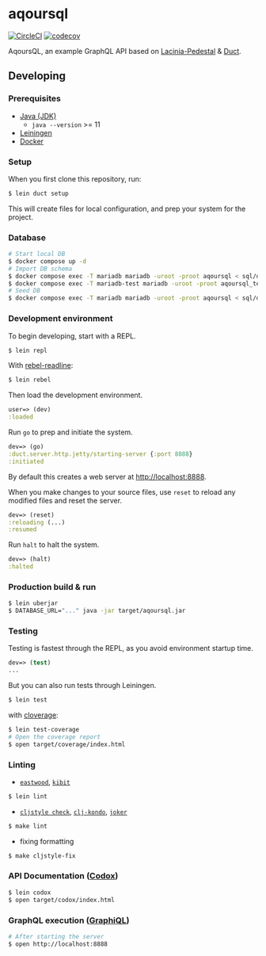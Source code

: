 # aqoursql

[![CircleCI](https://circleci.com/gh/lagenorhynque/aqoursql.svg?style=shield)](https://circleci.com/gh/lagenorhynque/aqoursql)
[![codecov](https://codecov.io/gh/lagenorhynque/aqoursql/branch/master/graph/badge.svg)](https://codecov.io/gh/lagenorhynque/aqoursql)

AqoursQL, an example GraphQL API based on [Lacinia-Pedestal](https://github.com/walmartlabs/lacinia-pedestal) & [Duct](https://github.com/duct-framework/duct).

## Developing

### Prerequisites

- [Java (JDK)](http://openjdk.java.net/)
    - `java --version` >= 11
- [Leiningen](https://leiningen.org/)
- [Docker](https://www.docker.com/)

### Setup

When you first clone this repository, run:

```sh
$ lein duct setup
```

This will create files for local configuration, and prep your system
for the project.

### Database

```sh
# Start local DB
$ docker compose up -d
# Import DB schema
$ docker compose exec -T mariadb mariadb -uroot -proot aqoursql < sql/ddl/aqoursql.sql
$ docker compose exec -T mariadb-test mariadb -uroot -proot aqoursql_test < sql/ddl/aqoursql.sql
# Seed DB
$ docker compose exec -T mariadb mariadb -uroot -proot aqoursql < sql/dml/seed.sql
```

### Development environment

To begin developing, start with a REPL.

```sh
$ lein repl
```

With [rebel-readline](https://github.com/bhauman/rebel-readline):

```sh
$ lein rebel
```

Then load the development environment.

```clojure
user=> (dev)
:loaded
```

Run `go` to prep and initiate the system.

```clojure
dev=> (go)
:duct.server.http.jetty/starting-server {:port 8888}
:initiated
```

By default this creates a web server at <http://localhost:8888>.

When you make changes to your source files, use `reset` to reload any
modified files and reset the server.

```clojure
dev=> (reset)
:reloading (...)
:resumed
```

Run `halt` to halt the system.

```clojure
dev=> (halt)
:halted
```

### Production build & run

```sh
$ lein uberjar
$ DATABASE_URL="..." java -jar target/aqoursql.jar
```

### Testing

Testing is fastest through the REPL, as you avoid environment startup
time.

```clojure
dev=> (test)
...
```

But you can also run tests through Leiningen.

```sh
$ lein test
```

with [cloverage](https://github.com/cloverage/cloverage):

```sh
$ lein test-coverage
# Open the coverage report
$ open target/coverage/index.html
```

### Linting

- [`eastwood`](https://github.com/jonase/eastwood), [`kibit`](https://github.com/jonase/kibit)

```sh
$ lein lint
```

- [`cljstyle check`](https://github.com/greglook/cljstyle), [`clj-kondo`](https://github.com/borkdude/clj-kondo), [`joker`](https://github.com/candid82/joker)

```sh
$ make lint
```

- fixing formatting

```sh
$ make cljstyle-fix
```

### API Documentation ([Codox](https://github.com/weavejester/codox))

```sh
$ lein codox
$ open target/codox/index.html
```

### GraphQL execution ([GraphiQL](https://github.com/graphql/graphiql))

```sh
# After starting the server
$ open http://localhost:8888
```

